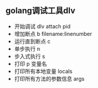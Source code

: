 ## golang调试工具dlv

- 开始调试
dlv attach pid
- 增加断点
b filename:linenumber
- 运行直到断点
c
- 单步执行
n
- 步入式执行
s
- 打印
p 变量名
- 打印所有本地变量
locals 
- 打印所有方法的参数信息
args

